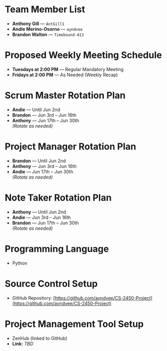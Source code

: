 # Team Member List
- **Anthony Gill** — `AntGill1`  
- **Andie Merino-Osorno** — `ayndvee`  
- **Brandon Walton** — `Timebound-413`

# Proposed Weekly Meeting Schedule
- **Tuesdays at 2:00 PM** — Regular Mandatory Meeting  
- **Fridays at 2:00 PM** — As Needed (Weekly Recap)

# Scrum Master Rotation Plan
- **Andie** — Until Jun 2nd  
- **Brandon** — Jun 3rd – Jun 16th  
- **Anthony** — Jun 17th – Jun 30th  
*(Rotate as needed)*

# Project Manager Rotation Plan
- **Brandon** — Until Jun 2nd  
- **Anthony** — Jun 3rd – Jun 16th  
- **Andie** — Jun 17th – Jun 30th  
*(Rotate as needed)*

# Note Taker Rotation Plan
- **Anthony** — Until Jun 2nd  
- **Andie** — Jun 3rd – Jun 16th  
- **Brandon** — Jun 17th – Jun 30th  
*(Rotate as needed)*

# Programming Language
- Python

# Source Control Setup
- GitHub Repository: [https://github.com/ayndvee/CS-2450-Project](https://github.com/ayndvee/CS-2450-Project)

# Project Management Tool Setup
- ZenHub (linked to GitHub)  
- **Link:** _TBD_
